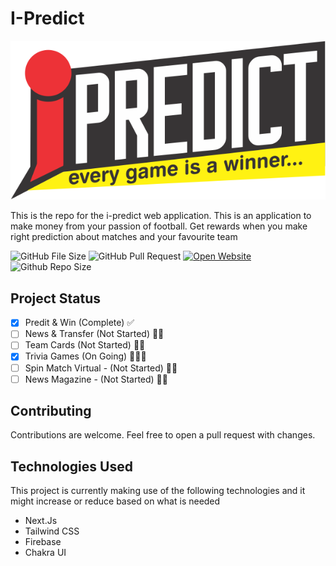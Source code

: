 # I-Predict

![I-Predict](https://raw.githubusercontent.com/hokagedemehin/iPredict/main/public/logo/ipredict.png "Website Image" )

This is the repo for the i-predict web application. This is an application to make money from your passion of football. Get rewards when you make right prediction about matches and your favourite team

 ![GitHub File Size](https://img.shields.io/github/languages/code-size/hokageDemehin/iPredict)  ![GitHub Pull Request](https://img.shields.io/github/issues-pr-closed/hokageDemehin/iPredict)  [![Open Website](https://img.shields.io/website?up_message=online&url=https%3A%2F%2Fipredictadmin.vercel.app)](https://ipredict.vercel.app/) ![Github Repo Size](https://img.shields.io/github/repo-size/hokagedemehin/iPredict)

## Project Status

- [x] Predit & Win (Complete) ✅
- [ ] News & Transfer (Not Started) 🛌🏾
- [ ] Team Cards (Not Started) 🛌🏾
- [x] Trivia Games (On Going) 🤹🏾‍♀️
- [ ] Spin Match Virtual - (Not Started) 🛌🏾
- [ ] News Magazine - (Not Started) 🛌🏾

## Contributing

Contributions are welcome. Feel free to open a pull request with changes. 

## Technologies Used
This project is currently making use of the following technologies and it might increase or reduce based on what is needed

- Next.Js
- Tailwind CSS
- Firebase
- Chakra UI